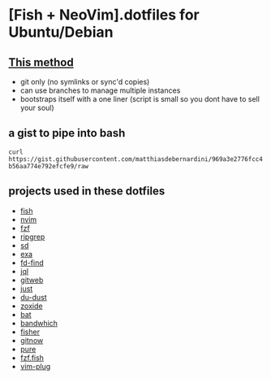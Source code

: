 # [Fish + NeoVim].dotfiles for Ubuntu/Debian

## [This method](https://www.atlassian.com/git/tutorials/dotfiles)

 + git only (no symlinks or sync'd copies)
 + can use branches to manage multiple instances
 + bootstraps itself with a one liner (script is small so you dont have to sell your soul)

## a gist to pipe into bash

`curl https://gist.githubusercontent.com/matthiasdebernardini/969a3e2776fcc4b56aa774e792efcfe9/raw`

## projects used in these dotfiles

+ [fish](https://fishshell.com)
+ [nvim](https://neovim.io)
+ [fzf](https://github.com/junegunn/fzf)
+ [ripgrep](https://github.com/BurntSushi/ripgrep)
+ [sd](https://github.com/chmln/sd)
+ [exa](https://the.exa.website)
+ [fd-find](https://github.com/sharkdp/fd)
+ [jql](https://github.com/yamafaktory/jql)
+ [gitweb](https://github.com/yoannfleurydev/gitweb)
+ [just](https://github.com/casey/just)
+ [du-dust](https://github.com/bootandy/dust)
+ [zoxide](https://github.com/ajeetdsouza/zoxide)
+ [bat](https://github.com/sharkdp/bat)
+ [bandwhich](https://github.com/imsnif/bandwhich)
+ [fisher](https://github.com/jorgebucaran/fisher)
+ [gitnow](https://github.com/joseluisq/gitnow)
+ [pure](https://github.com/rafaelrinaldi/pure)
+ [fzf.fish](https://github.com/patrickf3139/fzf.fish)
+ [vim-plug](https://github.com/junegunn/vim-plug)

